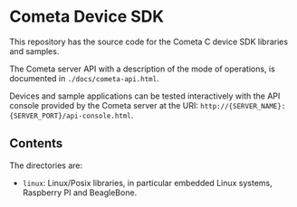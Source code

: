 # Cometa Device SDK

This repository has the source code for the Cometa C device SDK libraries and samples.

The Cometa server API with a description of the mode of operations, is documented in `./docs/cometa-api.html`.

Devices and sample applications can be tested interactively with the API console provided by the Cometa server at the URI: `http://{SERVER_NAME}:{SERVER_PORT}/api-console.html`.

## Contents
The directories are:

* `linux`: Linux/Posix libraries, in particular embedded Linux systems, Raspberry PI and BeagleBone.
